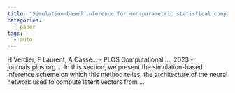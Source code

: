 ```yaml
---
title: "Simulation-based inference for non-parametric statistical comparison of biomolecule dynamics"
categories:
  - paper
tags:
  - auto
---
```

H Verdier, F Laurent, A Cassé… - PLOS Computational …, 2023 - journals.plos.org
… In this section, we present the simulation-based inference scheme on which this method relies, the architecture of the neural network used to compute latent vectors from …
